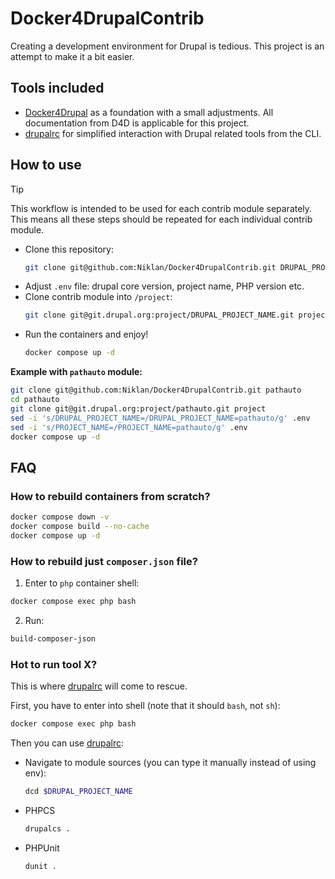 # Docker4DrupalContrib

Creating a development environment for Drupal is tedious. This project is an 
attempt to make it a bit easier.

## Tools included

- [Docker4Drupal][d4d] as a foundation with a small adjustments. All 
  documentation from D4D is applicable for this project.
- [drupalrc][drupalrc] for simplified interaction with Drupal related tools from
  the CLI.

## How to use

> [!TIP]
> This workflow is intended to be used for each contrib module separately.
> This means all these steps should be repeated for each individual contrib
> module.

- Clone this repository:
  ```bash
  git clone git@github.com:Niklan/Docker4DrupalContrib.git DRUPAL_PROJECT_NAME
  ```
- Adjust `.env` file: drupal core version, project name, PHP version etc.
- Clone contrib module into `/project`:
  ```bash
  git clone git@git.drupal.org:project/DRUPAL_PROJECT_NAME.git project
  ```
- Run the containers and enjoy!
   ```bash
  docker compose up -d
  ```

**Example with `pathauto` module:**

```bash
git clone git@github.com:Niklan/Docker4DrupalContrib.git pathauto
cd pathauto
git clone git@git.drupal.org:project/pathauto.git project
sed -i 's/DRUPAL_PROJECT_NAME=/DRUPAL_PROJECT_NAME=pathauto/g' .env
sed -i 's/PROJECT_NAME=/PROJECT_NAME=pathauto/g' .env
docker compose up -d
```

## FAQ

### How to rebuild containers from scratch?

```bash
docker compose down -v
docker compose build --no-cache
docker compose up -d
```

### How to rebuild just `composer.json` file?

1. Enter to `php` container shell:
  ```bash
  docker compose exec php bash
  ```
2. Run:
  ```bash
  build-composer-json
  ```

### Hot to run tool X?

This is where [drupalrc][drupalrc] will come to rescue.

First, you have to enter into shell (note that it should `bash`, not `sh`):

```bash
docker compose exec php bash
```

Then you can use [drupalrc][drupalrc]:

- Navigate to module sources (you can type it manually instead of using env):
  ```bash
  dcd $DRUPAL_PROJECT_NAME
  ```
- PHPCS
  ```bash
  drupalcs .
  ```
- PHPUnit
  ```bash
  dunit .
  ```

[d4d]: https://github.com/wodby/docker4drupal
[drupalrc]: https://github.com/Chi-teck/drupalrc

